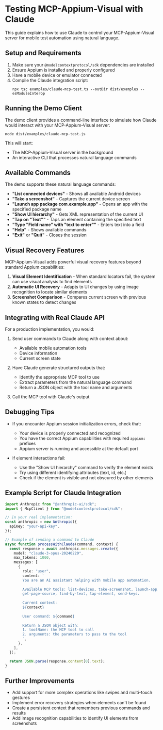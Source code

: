 # Testing MCP-Appium-Visual with Claude

This guide explains how to use Claude to control your MCP-Appium-Visual server for mobile test automation using natural language.

## Setup and Requirements

1. Make sure your `@modelcontextprotocol/sdk` dependencies are installed
2. Ensure Appium is installed and properly configured
3. Have a mobile device or emulator connected
4. Compile the Claude integration script:
   ```
   npx tsc examples/claude-mcp-test.ts --outDir dist/examples --esModuleInterop
   ```

## Running the Demo Client

The demo client provides a command-line interface to simulate how Claude would interact with your MCP-Appium-Visual server:

```
node dist/examples/claude-mcp-test.js
```

This will start:

- The MCP-Appium-Visual server in the background
- An interactive CLI that processes natural language commands

## Available Commands

The demo supports these natural language commands:

- **"List connected devices"** - Shows all available Android devices
- **"Take a screenshot"** - Captures the current device screen
- **"Launch app package com.example.app"** - Opens an app with the specified package name
- **"Show UI hierarchy"** - Gets XML representation of the current UI
- **"Tap on \"Text\""** - Taps an element containing the specified text
- **"Type \"Field name\" with \"text to enter\""** - Enters text into a field
- **"Help"** - Shows available commands
- **"Exit"** or **"Quit"** - Closes the session

## Visual Recovery Features

MCP-Appium-Visual adds powerful visual recovery features beyond standard Appium capabilities:

1. **Visual Element Identification** - When standard locators fail, the system can use visual analysis to find elements
2. **Automatic UI Recovery** - Adapts to UI changes by using image recognition to locate similar elements
3. **Screenshot Comparison** - Compares current screen with previous known states to detect changes

## Integrating with Real Claude API

For a production implementation, you would:

1. Send user commands to Claude along with context about:

   - Available mobile automation tools
   - Device information
   - Current screen state

2. Have Claude generate structured outputs that:

   - Identify the appropriate MCP tool to use
   - Extract parameters from the natural language command
   - Return a JSON object with the tool name and arguments

3. Call the MCP tool with Claude's output

## Debugging Tips

- If you encounter Appium session initialization errors, check that:

  - Your device is properly connected and recognized
  - You have the correct Appium capabilities with required `appium:` prefixes
  - Appium server is running and accessible at the default port

- If element interactions fail:
  - Use the "Show UI hierarchy" command to verify the element exists
  - Try using different identifying attributes (text, id, etc.)
  - Check if the element is visible and not obscured by other elements

## Example Script for Claude Integration

```typescript
import Anthropic from "@anthropic-ai/sdk";
import { McpClient } from "@modelcontextprotocol/sdk";

// In your real implementation:
const anthropic = new Anthropic({
  apiKey: "your-api-key",
});

// Example of sending a command to Claude
async function processWithClaude(command, context) {
  const response = await anthropic.messages.create({
    model: "claude-3-opus-20240229",
    max_tokens: 1000,
    messages: [
      {
        role: "user",
        content: `
        You are an AI assistant helping with mobile app automation.
        
        Available MCP tools: list-devices, take-screenshot, launch-app, 
        get-page-source, find-by-text, tap-element, send-keys.
        
        Current context:
        ${context}
        
        User command: ${command}
        
        Return a JSON object with:
        1. toolName: the MCP tool to call
        2. arguments: the parameters to pass to the tool
        `,
      },
    ],
  });

  return JSON.parse(response.content[0].text);
}
```

## Further Improvements

- Add support for more complex operations like swipes and multi-touch gestures
- Implement error recovery strategies when elements can't be found
- Create a persistent context that remembers previous commands and results
- Add image recognition capabilities to identify UI elements from screenshots

